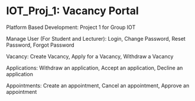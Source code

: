 # IOT_Proj_1: Vacancy Portal
Platform Based Development: Project 1 for Group IOT

Manage User (For Student and Lecturer):
Login,
Change Password,
Reset Password,
Forgot Password

Vacancy:
Create Vacancy,
Apply for a Vacancy,
Withdraw a Vacancy

Applications:
Withdraw an application,
Accept an application,
Decline an application

Appointments:
Create an appointment,
Cancel an appointment,
Approve an appointment

